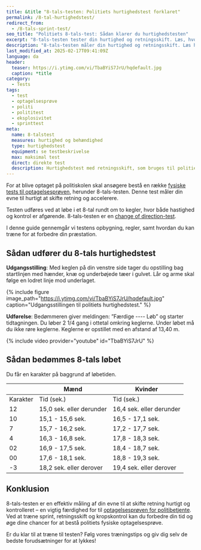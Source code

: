 ```yaml
---
title: &title "8-tals-testen: Politiets hurtighedstest forklaret"
permalink: /8-tal-hurtighedstest/
redirect_from:
  - /8-tals-sprint-test/
seo_title: "Politiets 8-tals-test: Sådan klarer du hurtighedstesten"
excerpt: "8-tals-testen tester din hurtighed og retningsskift. Læs, hvordan testen udføres, og få tips til at forbedre din tid."
description: "8-tals-testen måler din hurtighed og retningsskift. Læs hvordan du udfører testen til politiets optagelsesprøve og forbedrer din tid."
last_modified_at: 2025-02-17T09:41:09Z
language: da
header:
  teaser: https://i.ytimg.com/vi/TbaBYiS7JrU/hqdefault.jpg
  caption: *title
category:
  - Tests
tags:
  - test
  - optagelsesprøve
  - politi
  - polititest
  - eksplosivitet
  - sprinttest
meta:
  name: 8-talstest
  measures: hurtighed og behændighed
  type: hurtighedstest
  equipment: se testbeskrivelse
  max: maksimal test
  direct: direkte test
  description: Hurtighedstest med retningsskift, som bruges til politiets optagelsesprøve.
---
```


For at blive optaget på politiskolen skal ansøgere bestå en række [fysiske tests til optagelsesprøven](/politiets-fysiske-tests-krav-optagelsesproeve/), herunder 8-tals-testen. Denne test måler din evne til hurtigt at skifte retning og accelerere.

Testen udføres ved at løbe i et 8-tal rundt om to kegler, hvor både hastighed og kontrol er afgørende. 8-tals-testen er en [change of direction-test](/retningsskift-test/).

I denne guide gennemgår vi testens opbygning, regler, samt hvordan du kan træne for at forbedre din præstation.

## Sådan udfører du 8-tals hurtighedstest

**Udgangsstilling**: Med keglen på din venstre side tager du opstilling bag startlinjen med hænder, knæ og underbøjede tæer i gulvet. Lår og arme skal følge en lodret linje mod underlaget.

{% include figure image_path="https://i.ytimg.com/vi/TbaBYiS7JrU/hqdefault.jpg" caption="Udgangsstillingen til politiets hurtighedstest." %}

**Udførelse**: Bedømmeren giver meldingen: ”Færdige ---- Løb” og starter tidtagningen. Du løber 2 1/4 gang i ottetal omkring keglerne. Under løbet må du ikke røre keglerne. Keglerne er opstillet med en afstand af 13,40 m.

{% include video provider="youtube" id="TbaBYiS7JrU" %}

## Sådan bedømmes 8-tals løbet

Du får en karakter på baggrund af løbetiden.

|          | Mænd                     | Kvinder                  |
| -------- | ------------------------ | ------------------------ |
| Karakter | Tid (sek.)               | Tid (sek.)               |
| 12       | 15,0 sek. eller derunder | 16,4 sek. eller derunder |
| 10       | 15,1 - 15,6 sek.         | 16,5 - 17,1 sek.         |
| 7        | 15,7 - 16,2 sek.         | 17,2 - 17,7 sek.         |
| 4        | 16,3 - 16,8 sek.         | 17,8 - 18,3 sek.         |
| 02       | 16,9 - 17,5 sek.         | 18,4 - 18,7 sek.         |
| 00       | 17,6 - 18,1 sek.         | 18,8 - 19,3 sek.         |
| \-3      | 18,2 sek. eller derover  | 19,4 sek. eller derover  |

## Konklusion

8-tals-testen er en effektiv måling af din evne til at skifte retning hurtigt og kontrolleret – en vigtig færdighed for til [optagelsesprøven for politibetjente](/politiets-optagelsesproeve/). Ved at træne sprint, retningsskift og kropskontrol kan du forbedre din tid og øge dine chancer for at bestå politiets fysiske optagelsesprøve.

Er du klar til at træne til testen? Følg vores træningstips og giv dig selv de bedste forudsætninger for at lykkes!